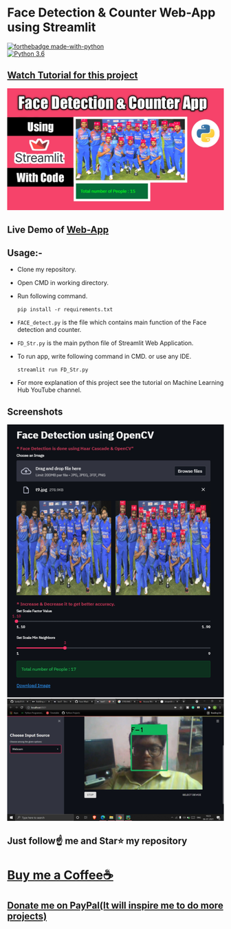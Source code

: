 # Face Detection & Counter Web-App using Streamlit

[![forthebadge made-with-python](http://ForTheBadge.com/images/badges/made-with-python.svg)](https://www.python.org/)                 
[![Python 3.6](https://img.shields.io/badge/python-3.6-blue.svg)](https://www.python.org/downloads/release/python-360/)   

## [Watch Tutorial for this project](https://youtu.be/feRxDgmI2eo)
<img src="https://github.com/Spidy20/Face_Detection_Streamlit/blob/master/thumb.jpg">

## Live Demo of [Web-App](https://fd20.herokuapp.com/)

## Usage:-

- Clone my repository.
- Open CMD in working directory.
- Run following command.

  ```
  pip install -r requirements.txt
  ```
- `FACE_detect.py` is the file which contains main function of the Face detection and counter.
- `FD_Str.py` is the main python file of Streamlit Web Application.
- To run app, write following command in CMD. or use any IDE.

  ```
  streamlit run FD_Str.py
  ```

- For more explanation of this project see the tutorial on Machine Learning Hub YouTube channel.

## Screenshots

<img src="https://github.com/Spidy20/Face_Detection_Streamlit/blob/master/t1.PNG">
<img src="https://github.com/Spidy20/Face_Detection_Streamlit/blob/master/t2.png">


## Just follow☝️ me and Star⭐ my repository 

# [Buy me a Coffee☕](https://www.buymeacoffee.com/spidy20)
## [Donate me on PayPal(It will inspire me to do more projects)](https://www.paypal.me/spidy1820)
